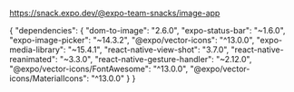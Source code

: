 https://snack.expo.dev/@expo-team-snacks/image-app


{
  "dependencies": {
    "dom-to-image": "2.6.0",
    "expo-status-bar": "~1.6.0",
    "expo-image-picker": "~14.3.2",
    "@expo/vector-icons": "^13.0.0",
    "expo-media-library": "~15.4.1",
    "react-native-view-shot": "3.7.0",
    "react-native-reanimated": "~3.3.0",
    "react-native-gesture-handler": "~2.12.0",
    "@expo/vector-icons/FontAwesome": "^13.0.0",
    "@expo/vector-icons/MaterialIcons": "^13.0.0"
  }
}
